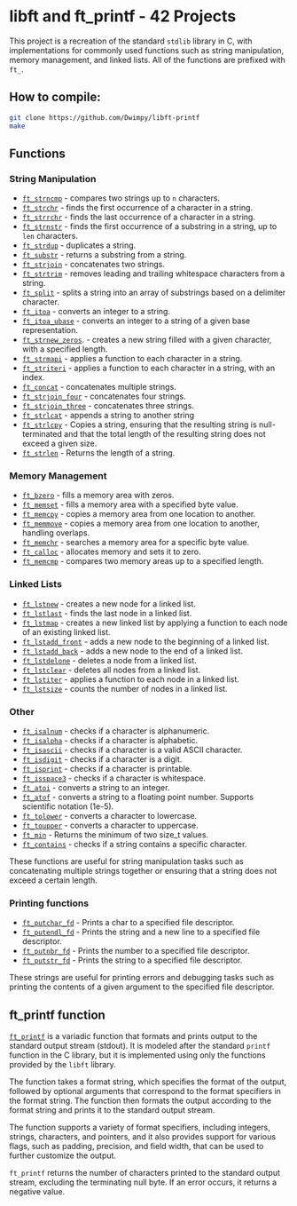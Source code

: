 libft and ft\_printf - 42 Projects
====================================
This project is a recreation of the standard `stdlib` library in C, with implementations for commonly used functions such as string manipulation, memory management, and linked lists. All of the functions are prefixed with `ft_`.

## How to compile:

```bash
git clone https://github.com/Dwimpy/libft-printf
make
```

Functions
---------

### String Manipulation
*   <code>[ft_strncmp](https://github.com/Dwimpy/libft-printf/blob/main/src/ft_stdlib/ft_strncmp.c)</code> - compares two strings up to `n` characters.
*   <code>[ft_strchr](https://github.com/Dwimpy/libft-printf/blob/main/src/ft_stdlib/ft_strchr.c)</code> - finds the first occurrence of a character in a string.
*   <code>[ft_strrchr](https://github.com/Dwimpy/libft-printf/blob/main/src/ft_stdlib/ft_strrchr.c)</code> - finds the last occurrence of a character in a string.
*   <code>[ft_strnstr](https://github.com/Dwimpy/libft-printf/blob/main/src/ft_stdlib/ft_strnstr.c)</code> - finds the first occurrence of a substring in a string, up to `len` characters.
*   <code>[ft_strdup](https://github.com/Dwimpy/libft-printf/blob/main/src/ft_stdlib/ft_strdup.c)</code> - duplicates a string.
*   <code>[ft_substr](https://github.com/Dwimpy/libft-printf/blob/main/src/ft_stdlib/ft_substr.c)</code> - returns a substring from a string.
*   <code>[ft_strjoin](https://github.com/Dwimpy/libft-printf/blob/main/src/ft_stdlib/ft_strjoin.c)</code> - concatenates two strings.
*   <code>[ft_strtrim](https://github.com/Dwimpy/libft-printf/blob/main/src/ft_stdlib/ft_strtrim.c)</code> - removes leading and trailing whitespace characters from a string.
*   <code>[ft_split](https://github.com/Dwimpy/libft-printf/blob/main/src/ft_stdlib/ft_split.c)</code> - splits a string into an array of substrings based on a delimiter character.
*   <code>[ft_itoa](https://github.com/Dwimpy/libft-printf/blob/main/src/ft_stdlib/ft_itoa.c)</code> - converts an integer to a string.
*   <code>[ft_itoa_ubase](https://github.com/Dwimpy/libft-printf/blob/main/src/ft_stdlib/ft_itoa_ubase.c)</code> - converts an integer to a string of a given base representation.
*   <code>[ft_strnew_zeros](https://github.com/Dwimpy/libft-printf/blob/main/src/ft_stdlib/ft_strnew_zeros.c)</code>. - creates a new string filled with a given character, with a specified length.
*   <code>[ft_strmapi](https://github.com/Dwimpy/libft-printf/blob/main/src/ft_stdlib/ft_strmapi.c)</code> - applies a function to each character in a string.
*   <code>[ft_striteri](https://github.com/Dwimpy/libft-printf/blob/main/src/ft_stdlib/ft_striteri.c)</code> - applies a function to each character in a string, with an index.
*   <code>[ft_concat](https://github.com/Dwimpy/libft-printf/blob/main/src/ft_stdlib/ft_concat.c)</code> - concatenates multiple strings.
*   <code>[ft_strjoin_four](https://github.com/Dwimpy/libft-printf/blob/main/src/ft_stdlib/ft_strjoin_four.c)</code> - concatenates four strings.
*   <code>[ft_strjoin_three](https://github.com/Dwimpy/libft-printf/blob/main/src/ft_stdlib/ft_strjoin_three.c)</code> - concatenates three strings.
*   <code>[ft_strlcat](https://github.com/Dwimpy/libft-printf/blob/main/src/ft_stdlib/ft_strlcat.c)</code> - appends a string to another string
*   <code>[ft_strlcpy](https://github.com/Dwimpy/libft-printf/blob/main/src/ft_stdlib/ft_strlcpy.c)</code> - Copies a string, ensuring that the resulting string is null-terminated and that the total length of the resulting string does not exceed a given size.
*   <code>[ft_strlen](https://github.com/Dwimpy/libft-printf/blob/main/src/ft_stdlib/ft_strlen.c)</code> - Returns the length of a string.

### Memory Management

*   <code>[ft_bzero](https://github.com/Dwimpy/libft-printf/blob/main/src/ft_stdlib/ft_bzero.c)</code> - fills a memory area with zeros.
*   <code>[ft_memset](https://github.com/Dwimpy/libft-printf/blob/main/src/ft_stdlib/ft_memset.c)</code> - fills a memory area with a specified byte value.
*   <code>[ft_memcpy](https://github.com/Dwimpy/libft-printf/blob/main/src/ft_stdlib/ft_memcpy.c)</code> - copies a memory area from one location to another.
*   <code>[ft_memmove](https://github.com/Dwimpy/libft-printf/blob/main/src/ft_stdlib/ft_memmove.c)</code> - copies a memory area from one location to another, handling overlaps.
*   <code>[ft_memchr](https://github.com/Dwimpy/libft-printf/blob/main/src/ft_stdlib/ft_memchr.c)</code> - searches a memory area for a specific byte value.
*   <code>[ft_calloc](https://github.com/Dwimpy/libft-printf/blob/main/src/ft_stdlib/ft_calloc.c)</code> - allocates memory and sets it to zero.
*   <code>[ft_memcmp](https://github.com/Dwimpy/libft-printf/blob/main/src/ft_stdlib/ft_memcmp.c)</code> - compares two memory areas up to a specified length.
### Linked Lists

*   <code>[ft_lstnew](https://github.com/Dwimpy/libft-printf/blob/main/src/ft_stdlib/ft_lstnew.c)</code> - creates a new node for a linked list.
*   <code>[ft_lstlast](https://github.com/Dwimpy/libft-printf/blob/main/src/ft_stdlib/ft_lstlast.c)</code> - finds the last node in a linked list.
*   <code>[ft_lstmap](https://github.com/Dwimpy/libft-printf/blob/main/src/ft_stdlib/ft_lstlast.c)</code> - creates a new linked list by applying a function to each node of an existing linked list.
*   <code>[ft_lstadd_front](https://github.com/Dwimpy/libft-printf/blob/main/src/ft_stdlib/ft_lstadd_front.c)</code> - adds a new node to the beginning of a linked list.
*   <code>[ft_lstadd_back](https://github.com/Dwimpy/libft-printf/blob/main/src/ft_stdlib/ft_lstadd_back.c)</code> - adds a new node to the end of a linked list.
*   <code>[ft_lstdelone](https://github.com/Dwimpy/libft-printf/blob/main/src/ft_stdlib/ft_lstdelone.c)</code> - deletes a node from a linked list.
*   <code>[ft_lstclear](https://github.com/Dwimpy/libft-printf/blob/main/src/ft_stdlib/ft_lstclear.c)</code> - deletes all nodes from a linked list.
*   <code>[ft_lstiter](https://github.com/Dwimpy/libft-printf/blob/main/src/ft_stdlib/ft_lstiter.c)</code> - applies a function to each node in a linked list.
*   <code>[ft_lstsize](https://github.com/Dwimpy/libft-printf/blob/main/src/ft_stdlib/ft_lstnew.c)</code> - counts the number of nodes in a linked list.

### Other

*   <code>[ft_isalnum](https://github.com/Dwimpy/libft-printf/blob/main/src/ft_stdlib/ft_isalnum.c)</code> - checks if a character is alphanumeric.
*   <code>[ft_isalpha](https://github.com/Dwimpy/libft-printf/blob/main/src/ft_stdlib/ft_isalpha.c)</code> - checks if a character is alphabetic.
*   <code>[ft_isascii](https://github.com/Dwimpy/libft-printf/blob/main/src/ft_stdlib/ft_isascii.c)</code> - checks if a character is a valid ASCII character.
*   <code>[ft_isdigit](https://github.com/Dwimpy/libft-printf/blob/main/src/ft_stdlib/ft_isdigit.c)</code> - checks if a character is a digit.
*   <code>[ft_isprint](https://github.com/Dwimpy/libft-printf/blob/main/src/ft_stdlib/ft_isprint.c)</code> - checks if a character is printable.
*   <code>[ft_isspace3](https://github.com/Dwimpy/libft-printf/blob/main/src/ft_stdlib/ft_isspace3.c)</code> - checks if a character is whitespace.
*   <code>[ft_atoi](https://github.com/Dwimpy/libft-printf/blob/main/src/ft_stdlib/ft_atoi.c)</code> - converts a string to an integer.
*   <code>[ft_atof](https://github.com/Dwimpy/libft-printf/blob/main/src/ft_stdlib/ft_atof.c)</code> - converts a string to a floating point number. Supports scientific notation (1e-5).
*   <code>[ft_tolower](https://github.com/Dwimpy/libft-printf/blob/main/src/ft_stdlib/ft_tolower.c)</code> - converts a character to lowercase.
*   <code>[ft_toupper](https://github.com/Dwimpy/libft-printf/blob/main/src/ft_stdlib/ft_toupper.c)</code> - converts a character to uppercase.
*   <code>[ft_min](https://github.com/Dwimpy/libft-printf/blob/main/src/ft_stdlib/ft_min.c)</code> - Returns the minimum of two size\_t values.
*   <code>[ft_contains](https://github.com/Dwimpy/libft-printf/blob/main/src/ft_stdlib/ft_contains.c)</code> - checks if a string contains a specific character.

These functions are useful for string manipulation tasks such as concatenating multiple strings together or ensuring that a string does not exceed a certain length.

### Printing functions

*   <code>[ft_putchar_fd](https://github.com/Dwimpy/libft-printf/blob/main/src/ft_stdlib/ft_putchar_fd.c)</code> - Prints a char to a specified file descriptor.
*   <code>[ft_putendl_fd](https://github.com/Dwimpy/libft-printf/blob/main/src/ft_stdlib/ft_putendl_fd.c)</code> - Prints the string and a new line to a specified file descriptor.
*   <code>[ft_putnbr_fd](https://github.com/Dwimpy/libft-printf/blob/main/src/ft_stdlib/ft_putnbr_fd.c)</code> - Prints the number to a specified file descriptor.
*   <code>[ft_putstr_fd](https://github.com/Dwimpy/libft-printf/blob/main/src/ft_stdlib/ft_putstr_fd.c)</code> - Prints the string to a specified file descriptor.

These strings are useful for printing errors and debugging tasks such as printing the contents of a given argument to the specified file descriptor.

ft\_printf function
-------------------

<code>[ft_printf](https://github.com/Dwimpy/libft-printf/blob/main/src/ft_printf/ft_printf.c)</code> is a variadic function that formats and prints output to the standard output stream (stdout). It is modeled after the standard `printf` function in the C library, but it is implemented using only the functions provided by the `libft` library.

The function takes a format string, which specifies the format of the output, followed by optional arguments that correspond to the format specifiers in the format string. The function then formats the output according to the format string and prints it to the standard output stream.

The function supports a variety of format specifiers, including integers, strings, characters, and pointers, and it also provides support for various flags, such as padding, precision, and field width, that can be used to further customize the output.

`ft_printf` returns the number of characters printed to the standard output stream, excluding the terminating null byte. If an error occurs, it returns a negative value.
